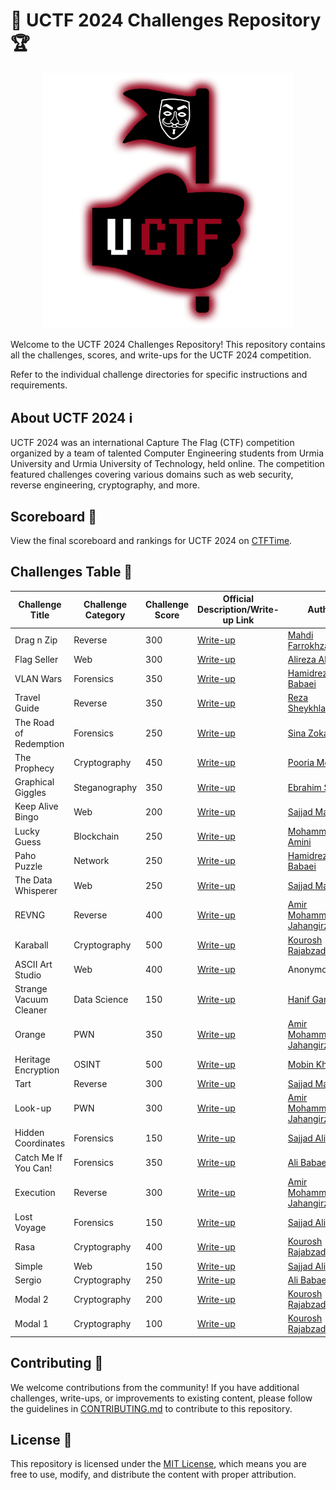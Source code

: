 # 🚀 UCTF 2024 Challenges Repository 🏆

<p align="center">
    <img src="./UCTF.jpg" alt="UCTF Logo" width="400">
</p>

Welcome to the UCTF 2024 Challenges Repository! This repository contains all the challenges, scores, and write-ups for the UCTF 2024 competition.

Refer to the individual challenge directories for specific instructions and requirements.

## About UCTF 2024 ℹ️

UCTF 2024 was an international Capture The Flag (CTF) competition organized by a team of talented Computer Engineering students from Urmia University and Urmia University of Technology, held online. The competition featured challenges covering various domains such as web security, reverse engineering, cryptography, and more.

## Scoreboard 🏅

View the final scoreboard and rankings for UCTF 2024 on [CTFTime](https://ctftime.org/event/2460).

## Challenges Table 🎯

| Challenge Title        | Challenge Category | Challenge Score | Official Description/Write-up Link             | Author                                                  |
| ---------------------- | ------------------ | --------------- | ---------------------------------------------- | ------------------------------------------------------- |
| Drag n Zip             | Reverse            | 300             | [Write-up](./drag-n-zip/README.md)             | [Mahdi Farrokhzadeh](https://github.com/IrHidden)       |
| Flag Seller            | Web                | 300             | [Write-up](./flag-seller/README.md)            | [Alireza Alijani](https://github.com/alirezaalj)        |
| VLAN Wars              | Forensics          | 350             | [Write-up](./vlan_wars/README.md)              | [Hamidreza Babaei](https://github.com/HamidRezaBabaeii) |
| Travel Guide           | Reverse            | 350             | [Write-up](./travelguide/README.md)            | [Reza Sheykhlarmazari](https://github.com/rezash-10)    |
| The Road of Redemption | Forensics          | 250             | [Write-up](./the-road-of-redemption/README.md) | [Sina Zokaei](https://github.com/sinazokaei)            |
| The Prophecy           | Cryptography       | 450             | [Write-up](./the-prophecy/README.md)           | [Pooria Mokhtari](https://github.com/p0m0h3)            |
| Graphical Giggles      | Steganography      | 350             | [Write-up](./graphical-giggles/README.md)      | [Ebrahim Shami](https://github.com/qfewzz)              |
| Keep Alive Bingo       | Web                | 200             | [Write-up](./keep-alive-bingo/README.md)       | [Sajjad Manafi](https://github.com/SajjadManafi)        |
| Lucky Guess            | Blockchain         | 250             | [Write-up](./lucky-guess/README.md)            | [Mohammad Amini](https://github.com/m-amini-sss)        |
| Paho Puzzle            | Network            | 250             | [Write-up](./paho-puzzle/README.md)            | [Hamidreza Babaei](https://github.com/HamidRezaBabaeii) |
| The Data Whisperer     | Web                | 250             | [Write-up](./the-data-whisperer/README.md)     | [Sajjad Manafi](https://github.com/SajjadManafi)        |
| REVNG                  | Reverse            | 400             | [Write-up](./revng/README.md)                  | [Amir Mohammad Jahangirzad](https://github.com/reodus)  |
| Karaball               | Cryptography       | 500             | [Write-up](./karaball/README.md)               | [Kourosh Rajabzadeh](https://github.com/KooroshRZ)                                               |
| ASCII Art Studio       | Web                | 400             | [Write-up](./ascii-art-studio/README.md)       | Anonymous                                               |
| Strange Vacuum Cleaner | Data Science       | 150             | [Write-up](./strange-vacuum-cleaner/README.md) | [Hanif Ganji](https://github.com/HanifGanji)            |
| Orange                 | PWN                | 350             | [Write-up](./orange/README.md)                 | [Amir Mohammad Jahangirzad](https://github.com/reodus)  |
| Heritage Encryption    | OSINT              | 500             | [Write-up](./heritage-encryption/README.md)    | [Mobin Kheibary](https://github.com/Mobiwn/)            |
| Tart                   | Reverse            | 300             | [Write-up](./tart/README.md)                   | [Sajjad Manafi](https://github.com/SajjadManafi)        |
| Look-up                | PWN                | 300             | [Write-up](./lookup/README.md)                 | [Amir Mohammad Jahangirzad](https://github.com/reodus)  |
| Hidden Coordinates     | Forensics          | 150             | [Write-up](./hidden-coordinates/README.md)     | [Sajjad Alibabaei](https://github.com/sajad-alibabaie)  |
| Catch Me If You Can!   | Forensics          | 350             | [Write-up](./catch-me-if-you-can/README.md)    | [Ali Babaei](https://www.linkedin.com/in/alibabaei4/)   |
| Execution              | Reverse            | 300             | [Write-up](./execution/README.md)              | [Amir Mohammad Jahangirzad](https://github.com/reodus)  |
| Lost Voyage            | Forensics          | 150             | [Write-up](./lost-voyage/README.md)            | [Sajjad Alibabaei](https://github.com/sajad-alibabaie)  |
| Rasa                   | Cryptography       | 400             | [Write-up](./rasa/README.md)                   | [Kourosh Rajabzadeh](https://github.com/KooroshRZ)                                               |
| Simple                 | Web                | 150             | [Write-up](./simple/README.md)                 | [Sajjad Alibabaei](https://github.com/sajad-alibabaie)  |
| Sergio                 | Cryptography       | 250             | [Write-up](./sergio/README.md)                 | [Ali Babaei](https://www.linkedin.com/in/alibabaei4/)   |
| Modal 2                | Cryptography       | 200             | [Write-up](./modal2/README.md)                 | [Kourosh Rajabzadeh](https://github.com/KooroshRZ)                                               |
| Modal 1                | Cryptography       | 100             | [Write-up](./modal1/README.md)                 | [Kourosh Rajabzadeh](https://github.com/KooroshRZ)                                               |

## Contributing 🤝

We welcome contributions from the community! If you have additional challenges, write-ups, or improvements to existing content, please follow the guidelines in [CONTRIBUTING.md](CONTRIBUTING.md) to contribute to this repository.

## License 📄

This repository is licensed under the [MIT License](LICENSE), which means you are free to use, modify, and distribute the content with proper attribution.


